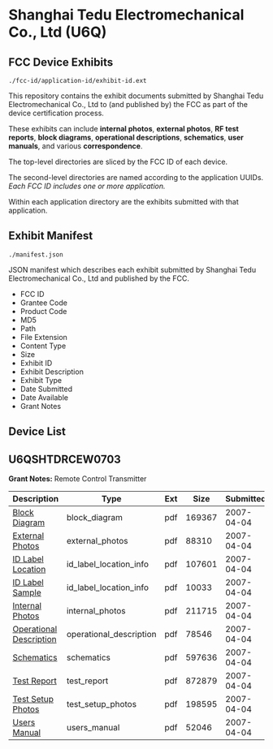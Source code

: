 # Shanghai Tedu Electromechanical Co., Ltd (U6Q)
## FCC Device Exhibits

```
./fcc-id/application-id/exhibit-id.ext
```

This repository contains the exhibit documents submitted by Shanghai Tedu Electromechanical Co., Ltd to (and published by) the FCC as part of the device certification process.

These exhibits can include **internal photos**, **external photos**, **RF test reports**, **block diagrams**, **operational descriptions**, **schematics**, **user manuals**, and various **correspondence**.

The top-level directories are sliced by the FCC ID of each device.

The second-level directories are named according to the application UUIDs. *Each FCC ID includes one or more application.*

Within each application directory are the exhibits submitted with that application. 

## Exhibit Manifest

```
./manifest.json
```

JSON manifest which describes each exhibit submitted by Shanghai Tedu Electromechanical Co., Ltd and published by the FCC.

- FCC ID
- Grantee Code
- Product Code
- MD5
- Path
- File Extension
- Content Type
- Size
- Exhibit ID
- Exhibit Description
- Exhibit Type
- Date Submitted
- Date Available
- Grant Notes

## Device List
## U6QSHTDRCEW0703
**Grant Notes:** Remote Control Transmitter

| Description | Type | Ext | Size | Submitted | Available |
| ----------- | ---- | --- | ---- | --------- | --------- |
| [Block Diagram](U6QSHTDRCEW0703/1e5b9bd091bfefa9c69c4372220cd92b/776591.pdf) | block_diagram | pdf | 169367 | 2007-04-04 | 2007-04-04 |
| [External Photos](U6QSHTDRCEW0703/1e5b9bd091bfefa9c69c4372220cd92b/776592.pdf) | external_photos | pdf | 88310 | 2007-04-04 | 2007-04-04 |
| [ID Label Location](U6QSHTDRCEW0703/1e5b9bd091bfefa9c69c4372220cd92b/776593.pdf) | id_label_location_info | pdf | 107601 | 2007-04-04 | 2007-04-04 |
| [ID Label Sample](U6QSHTDRCEW0703/1e5b9bd091bfefa9c69c4372220cd92b/776594.pdf) | id_label_location_info | pdf | 10033 | 2007-04-04 | 2007-04-04 |
| [Internal Photos](U6QSHTDRCEW0703/1e5b9bd091bfefa9c69c4372220cd92b/776595.pdf) | internal_photos | pdf | 211715 | 2007-04-04 | 2007-04-04 |
| [Operational Description](U6QSHTDRCEW0703/1e5b9bd091bfefa9c69c4372220cd92b/776596.pdf) | operational_description | pdf | 78546 | 2007-04-04 | 2007-04-04 |
| [Schematics](U6QSHTDRCEW0703/1e5b9bd091bfefa9c69c4372220cd92b/776597.pdf) | schematics | pdf | 597636 | 2007-04-04 | 2007-04-04 |
| [Test Report](U6QSHTDRCEW0703/1e5b9bd091bfefa9c69c4372220cd92b/776598.pdf) | test_report | pdf | 872879 | 2007-04-04 | 2007-04-04 |
| [Test Setup Photos](U6QSHTDRCEW0703/1e5b9bd091bfefa9c69c4372220cd92b/776599.pdf) | test_setup_photos | pdf | 198595 | 2007-04-04 | 2007-04-04 |
| [Users Manual](U6QSHTDRCEW0703/1e5b9bd091bfefa9c69c4372220cd92b/776600.pdf) | users_manual | pdf | 52046 | 2007-04-04 | 2007-04-04 |
